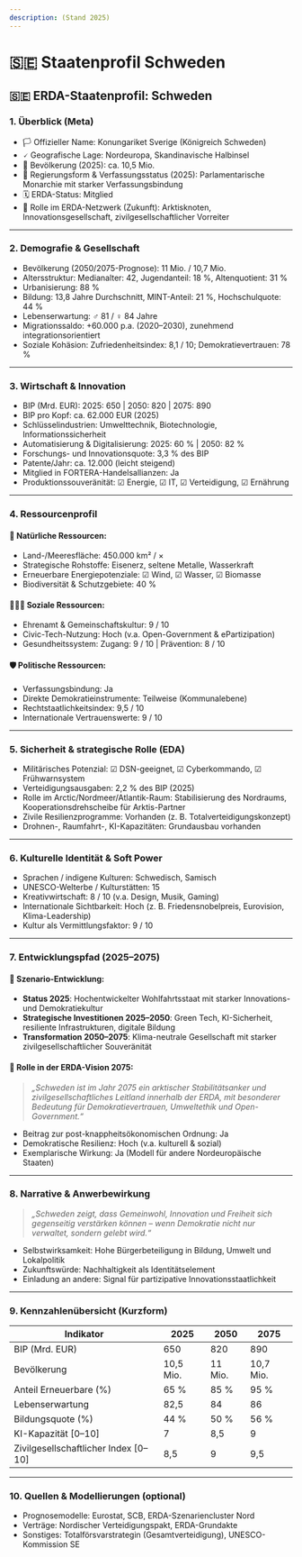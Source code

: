 ```yaml
---
description: (Stand 2025)
---
```


# 🇸🇪 Staatenprofil Schweden

## **🇸🇪 ERDA-Staatenprofil: Schweden**

### 1. Überblick (Meta)

* 🏳️ Offizieller Name: Konungariket Sverige (Königreich Schweden)
* 🗸 Geografische Lage: Nordeuropa, Skandinavische Halbinsel
* 👥 Bevölkerung (2025): ca. 10,5 Mio.
* 🧠 Regierungsform & Verfassungsstatus (2025): Parlamentarische Monarchie mit starker Verfassungsbindung
* 🗓️ ERDA-Status: Mitglied
* 🧱 Rolle im ERDA-Netzwerk (Zukunft): Arktisknoten, Innovationsgesellschaft, zivilgesellschaftlicher Vorreiter

***

### 2. Demografie & Gesellschaft

* Bevölkerung (2050/2075-Prognose): 11 Mio. / 10,7 Mio.
* Altersstruktur: Medianalter: 42, Jugendanteil: 18 %, Altenquotient: 31 %
* Urbanisierung: 88 %
* Bildung: 13,8 Jahre Durchschnitt, MINT-Anteil: 21 %, Hochschulquote: 44 %
* Lebenserwartung: ♂ 81 / ♀ 84 Jahre
* Migrationssaldo: +60.000 p.a. (2020–2030), zunehmend integrationsorientiert
* Soziale Kohäsion: Zufriedenheitsindex: 8,1 / 10; Demokratievertrauen: 78 %

***

### 3. Wirtschaft & Innovation

* BIP (Mrd. EUR): 2025: 650 | 2050: 820 | 2075: 890
* BIP pro Kopf: ca. 62.000 EUR (2025)
* Schlüsselindustrien: Umwelttechnik, Biotechnologie, Informationssicherheit
* Automatisierung & Digitalisierung: 2025: 60 % | 2050: 82 %
* Forschungs- und Innovationsquote: 3,3 % des BIP
* Patente/Jahr: ca. 12.000 (leicht steigend)
* Mitglied in FORTERA-Handelsallianzen: Ja
* Produktionssouveränität: ☑ Energie, ☑ IT, ☑ Verteidigung, ☑ Ernährung

***

### 4. Ressourcenprofil

#### 🌱 Natürliche Ressourcen:

* Land-/Meeresfläche: 450.000 km² / ×
* Strategische Rohstoffe: Eisenerz, seltene Metalle, Wasserkraft
* Erneuerbare Energiepotenziale: ☑ Wind, ☑ Wasser, ☑ Biomasse
* Biodiversität & Schutzgebiete: 40 %

#### 🧑‍🧻‍🧑 Soziale Ressourcen:

* Ehrenamt & Gemeinschaftskultur: 9 / 10
* Civic-Tech-Nutzung: Hoch (v.a. Open-Government & ePartizipation)
* Gesundheitssystem: Zugang: 9 / 10 | Prävention: 8 / 10

#### 🛡️ Politische Ressourcen:

* Verfassungsbindung: Ja
* Direkte Demokratieinstrumente: Teilweise (Kommunalebene)
* Rechtstaatlichkeitsindex: 9,5 / 10
* Internationale Vertrauenswerte: 9 / 10

***

### 5. Sicherheit & strategische Rolle (EDA)

* Militärisches Potenzial: ☑ DSN-geeignet, ☑ Cyberkommando, ☑ Frühwarnsystem
* Verteidigungsausgaben: 2,2 % des BIP (2025)
* Rolle im Arctic/Nordmeer/Atlantik-Raum: Stabilisierung des Nordraums, Kooperationsdrehscheibe für Arktis-Partner
* Zivile Resilienzprogramme: Vorhanden (z. B. Totalverteidigungskonzept)
* Drohnen-, Raumfahrt-, KI-Kapazitäten: Grundausbau vorhanden

***

### 6. Kulturelle Identität & Soft Power

* Sprachen / indigene Kulturen: Schwedisch, Samisch
* UNESCO-Welterbe / Kulturstätten: 15
* Kreativwirtschaft: 8 / 10 (v.a. Design, Musik, Gaming)
* Internationale Sichtbarkeit: Hoch (z. B. Friedensnobelpreis, Eurovision, Klima-Leadership)
* Kultur als Vermittlungsfaktor: 9 / 10

***

### 7. Entwicklungspfad (2025–2075)

#### 🔭 Szenario-Entwicklung:

* **Status 2025**: Hochentwickelter Wohlfahrtsstaat mit starker Innovations- und Demokratiekultur
* **Strategische Investitionen 2025–2050**: Green Tech, KI-Sicherheit, resiliente Infrastrukturen, digitale Bildung
* **Transformation 2050–2075**: Klima-neutrale Gesellschaft mit starker zivilgesellschaftlicher Souveränität

#### 🚀 Rolle in der ERDA-Vision 2075:

> _„Schweden ist im Jahr 2075 ein arktischer Stabilitätsanker und zivilgesellschaftliches Leitland innerhalb der ERDA, mit besonderer Bedeutung für Demokratievertrauen, Umweltethik und Open-Government.“_

* Beitrag zur post-knappheitsökonomischen Ordnung: Ja
* Demokratische Resilienz: Hoch (v.a. kulturell & sozial)
* Exemplarische Wirkung: Ja (Modell für andere Nordeuropäische Staaten)

***

### 8. Narrative & Anwerbewirkung

> _„Schweden zeigt, dass Gemeinwohl, Innovation und Freiheit sich gegenseitig verstärken können – wenn Demokratie nicht nur verwaltet, sondern gelebt wird.“_

* Selbstwirksamkeit: Hohe Bürgerbeteiligung in Bildung, Umwelt und Lokalpolitik
* Zukunftswürde: Nachhaltigkeit als Identitätselement
* Einladung an andere: Signal für partizipative Innovationsstaatlichkeit

***

### 9. Kennzahlenübersicht (Kurzform)

| Indikator                             | 2025      | 2050    | 2075      |
| ------------------------------------- | --------- | ------- | --------- |
| BIP (Mrd. EUR)                        | 650       | 820     | 890       |
| Bevölkerung                           | 10,5 Mio. | 11 Mio. | 10,7 Mio. |
| Anteil Erneuerbare (%)                | 65 %      | 85 %    | 95 %      |
| Lebenserwartung                       | 82,5      | 84      | 86        |
| Bildungsquote (%)                     | 44 %      | 50 %    | 56 %      |
| KI-Kapazität \[0–10]                  | 7         | 8,5     | 9         |
| Zivilgesellschaftlicher Index \[0–10] | 8,5       | 9       | 9,5       |

***

### 10. Quellen & Modellierungen (optional)

* Prognosemodelle: Eurostat, SCB, ERDA-Szenariencluster Nord
* Verträge: Nordischer Verteidigungspakt, ERDA-Grundakte
* Sonstiges: Totalförsvarstrategin (Gesamtverteidigung), UNESCO-Kommission SE
